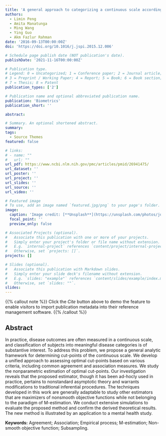 ```yaml
---
title: 'A general approach to categorizing a continuous scale according to an ordinal outcome'
authors:
  - Limin Peng
  - Amita Manatunga
  - Ming Wang
  - Ying Guo
  - Akm Fazlur Rahman
date: '2016-09-13T00:00:00Z'
doi: 'https://doi.org/10.1016/j.jspi.2015.12.006'

# Schedule page publish date (NOT publication's date).
publishDate: '2021-11-16T00:00:00Z'

# Publication type.
# Legend: 0 = Uncategorized; 1 = Conference paper; 2 = Journal article;
# 3 = Preprint / Working Paper; 4 = Report; 5 = Book; 6 = Book section;
# 7 = Thesis; 8 = Patent
publication_types: ['2']

# Publication name and optional abbreviated publication name.
publication: 'Biometrics'
publication_short: ''

abstract: 

# Summary. An optional shortened abstract.
summary: 
tags:
  - Source Themes
featured: false

# links:
# - name: ""
#   url: ""
url_pdf: https://www.ncbi.nlm.nih.gov/pmc/articles/pmid/26941475/
url_dataset: ''
url_poster: ''
url_project: ''
url_slides: ''
url_source: ''
url_video: ''

# Featured image
# To use, add an image named `featured.jpg/png` to your page's folder.
image:
  caption: 'Image credit: [**Unsplash**](https://unsplash.com/photos/jdD8gXaTZsc)'
  focal_point: ''
  preview_only: false

# Associated Projects (optional).
#   Associate this publication with one or more of your projects.
#   Simply enter your project's folder or file name without extension.
#   E.g. `internal-project` references `content/project/internal-project/index.md`.
#   Otherwise, set `projects: []`.
projects: []

# Slides (optional).
#   Associate this publication with Markdown slides.
#   Simply enter your slide deck's filename without extension.
#   E.g. `slides: "example"` references `content/slides/example/index.md`.
#   Otherwise, set `slides: ""`.
slides:
---
```


{{% callout note %}}
Click the _Cite_ button above to demo the feature to enable visitors to import publication metadata into their reference management software.
{{% /callout %}}

## Abstract

In practice, disease outcomes are often measured in a continuous scale, and classification of subjects into meaningful disease categories is of substantive interest. To address this problem, we propose a general analytic framework for determining cut-points of the continuous scale. We develop a unified approach to assessing optimal cut-points based on various criteria, including common agreement and association measures. We study the nonparametric estimation of optimal cut-points. Our investigation reveals that the proposed estimator, though it has been ad-hocly used in practice, pertains to nonstandard asymptotic theory and warrants modifications to traditional inferential procedures. The techniques developed in this work are generally adaptable to study other estimators that are maximizers of nonsmooth objective functions while not belonging to the paradigm of M-estimation. We conduct extensive simulations to evaluate the proposed method and confirm the derived theoretical results. The new method is illustrated by an application to a mental health study.

**Keywords:** Agreement; Association; Empirical process; M-estimation; Non-smooth objective function; Subsampling.
